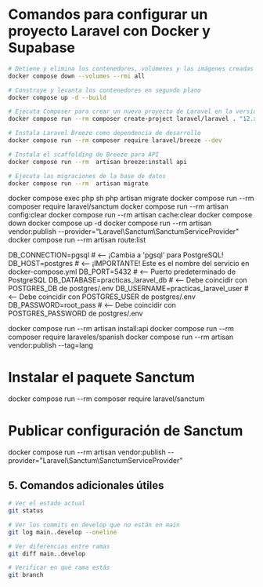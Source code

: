 # Comandos para configurar un proyecto Laravel con Docker y Supabase

```bash
# Detiene y elimina los contenedores, volúmenes y las imágenes creadas por docker compose
docker compose down --volumes --rmi all

# Construye y levanta los contenedores en segundo plano
docker compose up -d --build

# Ejecuta Composer para crear un nuevo proyecto de Laravel en la versión 12.x dentro del contenedor
docker compose run --rm composer create-project laravel/laravel . "12.x"

# Instala Laravel Breeze como dependencia de desarrollo
docker compose run --rm composer require laravel/breeze --dev

# Instala el scaffolding de Breeze para API
docker compose run --rm  artisan breeze:install api

# Ejecuta las migraciones de la base de datos
docker compose run --rm  artisan migrate
```


docker compose exec php sh
php artisan migrate
docker compose run --rm composer require laravel/sanctum
docker compose run --rm artisan config:clear
docker compose run --rm artisan cache:clear
docker compose down
docker compose up -d
docker compose run --rm artisan vendor:publish --provider="Laravel\Sanctum\SanctumServiceProvider"
docker compose run --rm artisan route:list

DB_CONNECTION=pgsql # <-- ¡Cambia a 'pgsql' para PostgreSQL!
DB_HOST=postgres    # <-- ¡IMPORTANTE! Este es el nombre del servicio en docker-compose.yml
DB_PORT=5432        # <-- Puerto predeterminado de PostgreSQL
DB_DATABASE=practicas_laravel_db # <-- Debe coincidir con POSTGRES_DB de postgres/.env
DB_USERNAME=practicas_laravel_user # <-- Debe coincidir con POSTGRES_USER de postgres/.env
DB_PASSWORD=root_pass # <-- Debe coincidir con POSTGRES_PASSWORD de postgres/.env

docker compose run --rm artisan install:api
docker compose run --rm  composer require laraveles/spanish
docker compose run --rm artisan vendor:publish --tag=lang

# Instalar el paquete Sanctum
docker compose run --rm composer require laravel/sanctum

# Publicar configuración de Sanctum
docker compose run --rm artisan vendor:publish --provider="Laravel\Sanctum\SanctumServiceProvider"

## 5. Comandos adicionales útiles

```bash
# Ver el estado actual
git status

# Ver los commits en develop que no están en main
git log main..develop --oneline

# Ver diferencias entre ramas
git diff main..develop

# Verificar en qué rama estás
git branch